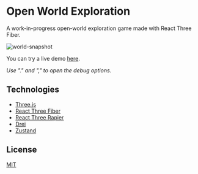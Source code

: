 # Open World Exploration

A work-in-progress open-world exploration game made with React Three Fiber. 

![world-snapshot](https://github.com/user-attachments/assets/e312e77e-58bd-46ca-9963-b8f78fc879a6)

You can try a live demo [here](https://thaslle-world.netlify.app).

_Use "." and "," to open the debug options._

## Technologies
- [Three.js](https://threejs.org/)
- [React Three Fiber](https://docs.pmnd.rs/react-three-fiber/getting-started/introduction)
- [React Three Rapier](https://github.com/pmndrs/react-three-rapier)
- [Drei](https://github.com/pmndrs/drei)
- [Zustand](https://github.com/pmndrs/zustand)

## License
[MIT](LICENSE)
